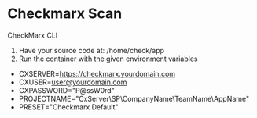# Checkmarx Scan
CheckMarx CLI

1. Have your source code at: /home/check/app
2. Run the container with the given environment variables

- CXSERVER=https://checkmarx.yourdomain.com
- CXUSER=user@yourdomain.com
- CXPASSWORD="P@ssW0rd"
- PROJECTNAME="CxServer\SP\CompanyName\TeamName\AppName"
- PRESET="Checkmarx Default"
